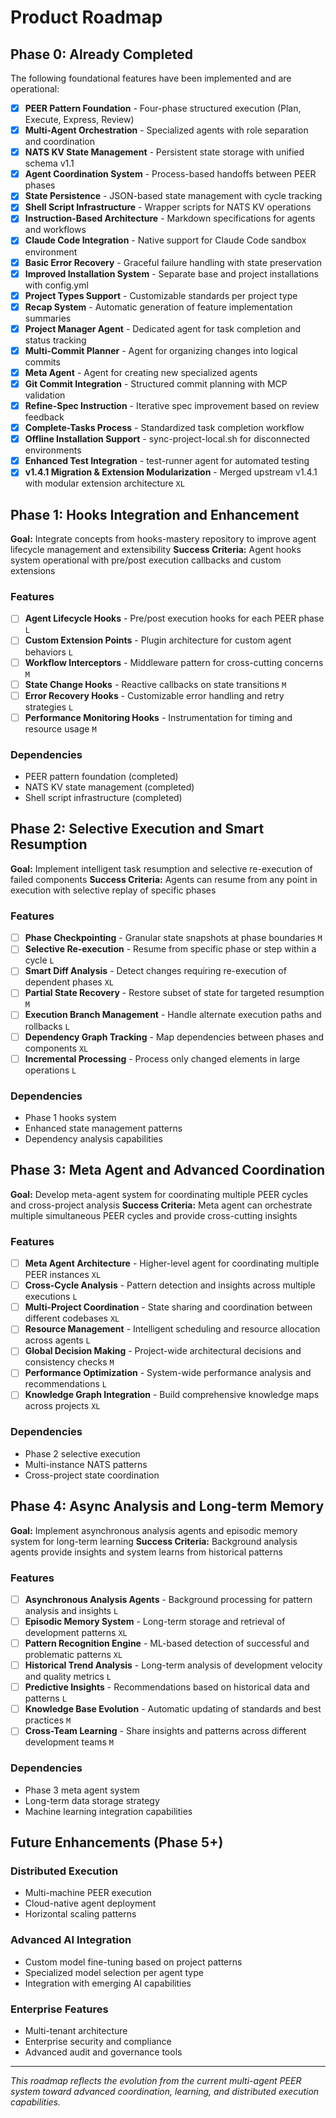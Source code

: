 # Product Roadmap

## Phase 0: Already Completed

The following foundational features have been implemented and are operational:

- [x] **PEER Pattern Foundation** - Four-phase structured execution (Plan, Execute, Express, Review)
- [x] **Multi-Agent Orchestration** - Specialized agents with role separation and coordination
- [x] **NATS KV State Management** - Persistent state storage with unified schema v1.1
- [x] **Agent Coordination System** - Process-based handoffs between PEER phases
- [x] **State Persistence** - JSON-based state management with cycle tracking
- [x] **Shell Script Infrastructure** - Wrapper scripts for NATS KV operations
- [x] **Instruction-Based Architecture** - Markdown specifications for agents and workflows
- [x] **Claude Code Integration** - Native support for Claude Code sandbox environment
- [x] **Basic Error Recovery** - Graceful failure handling with state preservation
- [x] **Improved Installation System** - Separate base and project installations with config.yml
- [x] **Project Types Support** - Customizable standards per project type
- [x] **Recap System** - Automatic generation of feature implementation summaries
- [x] **Project Manager Agent** - Dedicated agent for task completion and status tracking
- [x] **Multi-Commit Planner** - Agent for organizing changes into logical commits
- [x] **Meta Agent** - Agent for creating new specialized agents
- [x] **Git Commit Integration** - Structured commit planning with MCP validation
- [x] **Refine-Spec Instruction** - Iterative spec improvement based on review feedback
- [x] **Complete-Tasks Process** - Standardized task completion workflow
- [x] **Offline Installation Support** - sync-project-local.sh for disconnected environments
- [x] **Enhanced Test Integration** - test-runner agent for automated testing
- [x] **v1.4.1 Migration & Extension Modularization** - Merged upstream v1.4.1 with modular extension architecture `XL`

## Phase 1: Hooks Integration and Enhancement

**Goal:** Integrate concepts from hooks-mastery repository to improve agent lifecycle management and extensibility
**Success Criteria:** Agent hooks system operational with pre/post execution callbacks and custom extensions

### Features

- [ ] **Agent Lifecycle Hooks** - Pre/post execution hooks for each PEER phase `L`
- [ ] **Custom Extension Points** - Plugin architecture for custom agent behaviors `L`
- [ ] **Workflow Interceptors** - Middleware pattern for cross-cutting concerns `M`
- [ ] **State Change Hooks** - Reactive callbacks on state transitions `M`
- [ ] **Error Recovery Hooks** - Customizable error handling and retry strategies `L`
- [ ] **Performance Monitoring Hooks** - Instrumentation for timing and resource usage `M`

### Dependencies

- PEER pattern foundation (completed)
- NATS KV state management (completed)
- Shell script infrastructure (completed)

## Phase 2: Selective Execution and Smart Resumption

**Goal:** Implement intelligent task resumption and selective re-execution of failed components
**Success Criteria:** Agents can resume from any point in execution with selective replay of specific phases

### Features

- [ ] **Phase Checkpointing** - Granular state snapshots at phase boundaries `M`
- [ ] **Selective Re-execution** - Resume from specific phase or step within a cycle `L`
- [ ] **Smart Diff Analysis** - Detect changes requiring re-execution of dependent phases `XL`
- [ ] **Partial State Recovery** - Restore subset of state for targeted resumption `M`
- [ ] **Execution Branch Management** - Handle alternate execution paths and rollbacks `L`
- [ ] **Dependency Graph Tracking** - Map dependencies between phases and components `XL`
- [ ] **Incremental Processing** - Process only changed elements in large operations `L`

### Dependencies

- Phase 1 hooks system
- Enhanced state management patterns
- Dependency analysis capabilities

## Phase 3: Meta Agent and Advanced Coordination

**Goal:** Develop meta-agent system for coordinating multiple PEER cycles and cross-project analysis
**Success Criteria:** Meta agent can orchestrate multiple simultaneous PEER cycles and provide cross-cutting insights

### Features

- [ ] **Meta Agent Architecture** - Higher-level agent for coordinating multiple PEER instances `XL`
- [ ] **Cross-Cycle Analysis** - Pattern detection and insights across multiple executions `L`
- [ ] **Multi-Project Coordination** - State sharing and coordination between different codebases `XL`
- [ ] **Resource Management** - Intelligent scheduling and resource allocation across agents `L`
- [ ] **Global Decision Making** - Project-wide architectural decisions and consistency checks `M`
- [ ] **Performance Optimization** - System-wide performance analysis and recommendations `L`
- [ ] **Knowledge Graph Integration** - Build comprehensive knowledge maps across projects `XL`

### Dependencies

- Phase 2 selective execution
- Multi-instance NATS patterns
- Cross-project state coordination

## Phase 4: Async Analysis and Long-term Memory

**Goal:** Implement asynchronous analysis agents and episodic memory system for long-term learning
**Success Criteria:** Background analysis agents provide insights and system learns from historical patterns

### Features

- [ ] **Asynchronous Analysis Agents** - Background processing for pattern analysis and insights `L`
- [ ] **Episodic Memory System** - Long-term storage and retrieval of development patterns `XL`
- [ ] **Pattern Recognition Engine** - ML-based detection of successful and problematic patterns `XL`
- [ ] **Historical Trend Analysis** - Long-term analysis of development velocity and quality metrics `L`
- [ ] **Predictive Insights** - Recommendations based on historical data and patterns `L`
- [ ] **Knowledge Base Evolution** - Automatic updating of standards and best practices `M`
- [ ] **Cross-Team Learning** - Share insights and patterns across different development teams `M`

### Dependencies

- Phase 3 meta agent system
- Long-term data storage strategy
- Machine learning integration capabilities

## Future Enhancements (Phase 5+)

### Distributed Execution
- Multi-machine PEER execution
- Cloud-native agent deployment
- Horizontal scaling patterns

### Advanced AI Integration
- Custom model fine-tuning based on project patterns
- Specialized model selection per agent type
- Integration with emerging AI capabilities

### Enterprise Features
- Multi-tenant architecture
- Enterprise security and compliance
- Advanced audit and governance tools

---

*This roadmap reflects the evolution from the current multi-agent PEER system toward advanced coordination, learning, and distributed execution capabilities.*